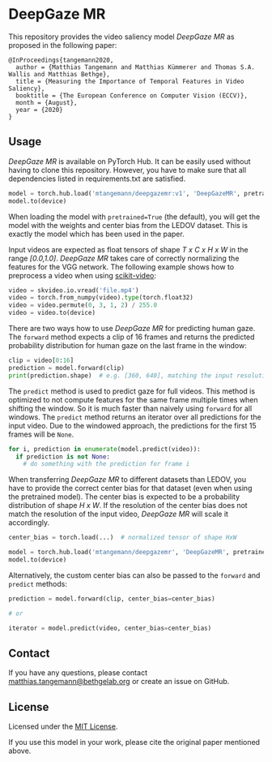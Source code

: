 # DeepGaze MR

This repository provides the video saliency model *DeepGaze MR* as proposed
in the following paper:

```
@InProceedings{tangemann2020,
  author = {Matthias Tangemann and Matthias Kümmerer and Thomas S.A. Wallis and Matthias Bethge},
  title = {Measuring the Importance of Temporal Features in Video Saliency},
  booktitle = {The European Conference on Computer Vision (ECCV)},
  month = {August},
  year = {2020}
}
```


## Usage
*DeepGaze MR* is available on PyTorch Hub. It can be easily used without having
to clone this repository. However, you have to make sure that all dependencies
listed in requirements.txt are satisfied.

```python
model = torch.hub.load('mtangemann/deepgazemr:v1', 'DeepGazeMR', pretrained=True)
model.to(device)
```

When loading the model with `pretrained=True` (the default), you will get the
model with the weights and center bias from the LEDOV dataset. This is exactly
the model which has been used in the paper.

Input videos are expected as float tensors of shape *T x C x H x W*
in the range *[0.0,1.0]*. *DeepGaze MR* takes care of correctly normalizing the
features for the VGG network. The following example shows how to preprocess
a video when using [scikit-video](http://www.scikit-video.org):

```python
video = skvideo.io.vread('file.mp4')
video = torch.from_numpy(video).type(torch.float32)
video = video.permute(0, 3, 1, 2) / 255.0
video = video.to(device)
```

There are two ways how to use *DeepGaze MR* for predicting human gaze. The
`forward` method expects a clip of 16 frames and returns the predicted
probability distribution for human gaze on the last frame in the window:

```python
clip = video[0:16]
prediction = model.forward(clip)
print(prediction.shape)  # e.g. [360, 640], matching the input resolution
```

The `predict` method is used to predict gaze for full videos. This method is
optimized to not compute features for the same frame multiple times when
shifting the window. So it is much faster than naively using `forward` for all
windows. The `predict` method returns an iterator over all predictions for
the input video. Due to the windowed approach, the predictions for the first 15
frames will be `None`.

```python
for i, prediction in enumerate(model.predict(video)):
  if prediction is not None:
    # do something with the prediction for frame i
```

When transferring *DeepGaze MR* to different datasets than LEDOV, you have to
provide the correct center bias for that dataset (even when using the
pretrained model). The center bias is expected to be a probability distribution
of shape *H x W*. If the resolution of the center bias does not match the
resolution of the input video, *DeepGaze MR* will scale it accordingly.

```python
center_bias = torch.load(...)  # normalized tensor of shape HxW

model = torch.hub.load('mtangemann/deepgazemr', 'DeepGazeMR', pretrained=True, center_bias=center_bias)
model.to(device)
```

Alternatively, the custom center bias can also be passed to the `forward` and
`predict` methods:

```python
prediction = model.forward(clip, center_bias=center_bias)

# or

iterator = model.predict(video, center_bias=center_bias)
```


## Contact
If you have any questions, please contact matthias.tangemann@bethgelab.org or
create an issue on GitHub.


## License
Licensed under the [MIT License](LICENSE).

If you use this model in your work, please cite the original paper mentioned
above.
